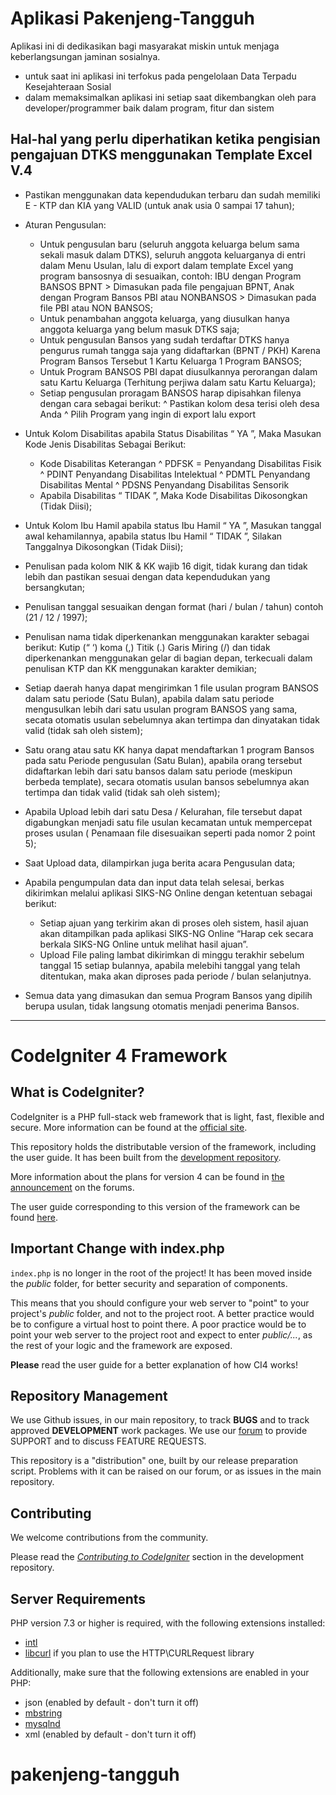 # Aplikasi Pakenjeng-Tangguh

Aplikasi ini di dedikasikan bagi masyarakat miskin untuk menjaga keberlangsungan jaminan sosialnya.

- untuk saat ini aplikasi ini terfokus pada pengelolaan Data Terpadu Kesejahteraan Sosial
- dalam memaksimalkan aplikasi ini setiap saat dikembangkan oleh para developer/programmer baik dalam program, fitur dan sistem

## Hal-hal yang perlu diperhatikan ketika pengisian pengajuan DTKS menggunakan Template Excel V.4

- Pastikan menggunakan data kependudukan terbaru dan sudah memiliki E - KTP dan KIA yang VALID (untuk anak usia 0 sampai 17 tahun);

- Aturan Pengusulan:

  - Untuk pengusulan baru (seluruh anggota keluarga belum sama sekali masuk dalam DTKS), seluruh anggota keluarganya di entri dalam Menu Usulan, lalu di export dalam template Excel yang program bansosnya di sesuaikan, contoh: IBU dengan Program BANSOS BPNT > Dimasukan pada file pengajuan BPNT, Anak dengan Program Bansos PBI atau NONBANSOS > Dimasukan pada file PBI atau NON BANSOS;
  - Untuk penambahan anggota keluarga, yang diusulkan hanya anggota keluarga yang belum masuk DTKS saja;
  - Untuk pengusulan Bansos yang sudah terdaftar DTKS hanya pengurus rumah tangga saja yang didaftarkan (BPNT / PKH) Karena Program Bansos Tersebut 1 Kartu Keluarga 1 Program BANSOS;
  - Untuk Program BANSOS PBI dapat diusulkannya perorangan dalam satu Kartu Keluarga (Terhitung perjiwa dalam satu Kartu Keluarga);
  - Setiap pengusulan proragam BANSOS harap dipisahkan filenya dengan cara sebagai berikut:
    ^ Pastikan kolom desa terisi oleh desa Anda
    ^ Pilih Program yang ingin di export lalu export

- Untuk Kolom Disabilitas apabila Status Disabilitas “ YA ”, Maka Masukan Kode Jenis Disabilitas Sebagai Berikut:

  - Kode Disabilitas Keterangan
    ^ PDFSK = Penyandang Disabilitas Fisik
    ^ PDINT Penyandang Disabilitas Intelektual
    ^ PDMTL Penyandang Disabilitas Mental
    ^ PDSNS Penyandang Disabilitas Sensorik
  - Apabila Disabilitas “ TIDAK ”, Maka Kode Disabilitas Dikosongkan (Tidak Diisi);

- Untuk Kolom Ibu Hamil apabila status Ibu Hamil “ YA ”, Masukan tanggal awal kehamilannya, apabila status Ibu Hamil “ TIDAK ”, Silakan Tanggalnya Dikosongkan (Tidak Diisi);

- Penulisan pada kolom NIK & KK wajib 16 digit, tidak kurang dan tidak lebih dan pastikan sesuai dengan data kependudukan yang bersangkutan;

- Penulisan tanggal sesuaikan dengan format (hari / bulan / tahun) contoh (21 / 12 / 1997);

- Penulisan nama tidak diperkenankan menggunakan karakter sebagai berikut: Kutip (“ ‘) koma (,) Titik (.) Garis Miring (/) dan tidak diperkenankan menggunakan gelar di bagian depan, terkecuali dalam penulisan KTP dan KK menggunakan karakter demikian;

- Setiap daerah hanya dapat mengirimkan 1 file usulan program BANSOS dalam satu periode (Satu Bulan),
  apabila dalam satu periode mengusulkan lebih dari satu usulan program BANSOS yang sama,
  secata otomatis usulan sebelumnya akan tertimpa dan dinyatakan tidak valid (tidak sah oleh sistem);

- Satu orang atau satu KK hanya dapat mendaftarkan 1 program Bansos pada satu Periode pengusulan (Satu Bulan), apabila orang tersebut didaftarkan lebih dari satu bansos dalam satu periode (meskipun berbeda template), secara otomatis usulan bansos sebelumnya akan tertimpa dan tidak valid (tidak sah oleh sistem);

- Apabila Upload lebih dari satu Desa / Kelurahan, file tersebut dapat digabungkan menjadi satu file usulan kecamatan untuk mempercepat proses usulan ( Penamaan file disesuaikan seperti pada nomor 2 point 5);

- Saat Upload data, dilampirkan juga berita acara Pengusulan data;

- Apabila pengumpulan data dan input data telah selesai, berkas dikirimkan melalui aplikasi SIKS-NG Online dengan ketentuan sebagai berikut:
  - Setiap ajuan yang terkirim akan di proses oleh sistem, hasil ajuan akan ditampilkan pada aplikasi SIKS-NG Online “Harap cek secara berkala SIKS-NG Online untuk melihat hasil ajuan”.
  - Upload File paling lambat dikirimkan di minggu terakhir sebelum tanggal 15 setiap bulannya, apabila melebihi tanggal yang telah ditentukan, maka akan diproses pada periode / bulan selanjutnya.

* Semua data yang dimasukan dan semua Program Bansos yang dipilih berupa usulan, tidak langsung otomatis menjadi penerima Bansos.

---

# CodeIgniter 4 Framework

## What is CodeIgniter?

CodeIgniter is a PHP full-stack web framework that is light, fast, flexible and secure.
More information can be found at the [official site](http://codeigniter.com).

This repository holds the distributable version of the framework,
including the user guide. It has been built from the
[development repository](https://github.com/codeigniter4/CodeIgniter4).

More information about the plans for version 4 can be found in [the announcement](http://forum.codeigniter.com/thread-62615.html) on the forums.

The user guide corresponding to this version of the framework can be found
[here](https://codeigniter4.github.io/userguide/).

## Important Change with index.php

`index.php` is no longer in the root of the project! It has been moved inside the _public_ folder,
for better security and separation of components.

This means that you should configure your web server to "point" to your project's _public_ folder, and
not to the project root. A better practice would be to configure a virtual host to point there. A poor practice would be to point your web server to the project root and expect to enter _public/..._, as the rest of your logic and the
framework are exposed.

**Please** read the user guide for a better explanation of how CI4 works!

## Repository Management

We use Github issues, in our main repository, to track **BUGS** and to track approved **DEVELOPMENT** work packages.
We use our [forum](http://forum.codeigniter.com) to provide SUPPORT and to discuss
FEATURE REQUESTS.

This repository is a "distribution" one, built by our release preparation script.
Problems with it can be raised on our forum, or as issues in the main repository.

## Contributing

We welcome contributions from the community.

Please read the [_Contributing to CodeIgniter_](https://github.com/codeigniter4/CodeIgniter4/blob/develop/CONTRIBUTING.md) section in the development repository.

## Server Requirements

PHP version 7.3 or higher is required, with the following extensions installed:

- [intl](http://php.net/manual/en/intl.requirements.php)
- [libcurl](http://php.net/manual/en/curl.requirements.php) if you plan to use the HTTP\CURLRequest library

Additionally, make sure that the following extensions are enabled in your PHP:

- json (enabled by default - don't turn it off)
- [mbstring](http://php.net/manual/en/mbstring.installation.php)
- [mysqlnd](http://php.net/manual/en/mysqlnd.install.php)
- xml (enabled by default - don't turn it off)

# pakenjeng-tangguh
